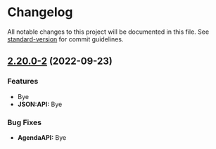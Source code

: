# Changelog

All notable changes to this project will be documented in this file. See [standard-version](blabla) for commit guidelines.

## [2.20.0-2](blablabla) (2022-09-23)


### Features

* Bye
* **JSON:API:** Bye

### Bug Fixes

* **AgendaAPI:** Bye
